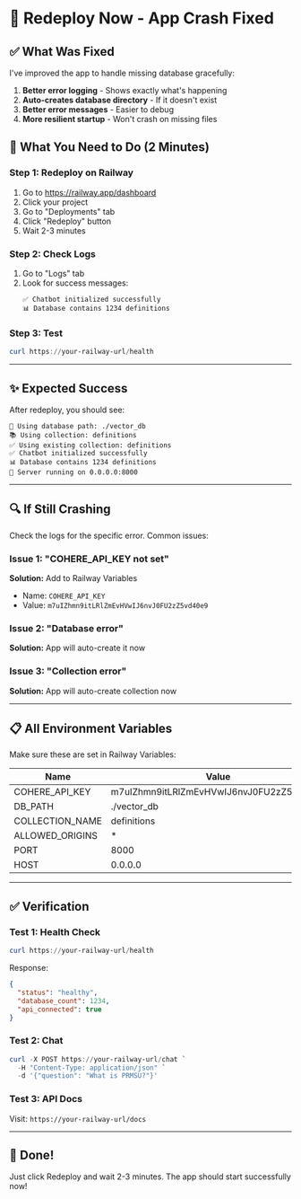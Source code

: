 # 🚀 Redeploy Now - App Crash Fixed

## ✅ What Was Fixed

I've improved the app to handle missing database gracefully:

1. **Better error logging** - Shows exactly what's happening
2. **Auto-creates database directory** - If it doesn't exist
3. **Better error messages** - Easier to debug
4. **More resilient startup** - Won't crash on missing files

## 🎯 What You Need to Do (2 Minutes)

### Step 1: Redeploy on Railway
1. Go to https://railway.app/dashboard
2. Click your project
3. Go to "Deployments" tab
4. Click "Redeploy" button
5. Wait 2-3 minutes

### Step 2: Check Logs
1. Go to "Logs" tab
2. Look for success messages:
   ```
   ✅ Chatbot initialized successfully
   📊 Database contains 1234 definitions
   ```

### Step 3: Test
```powershell
curl https://your-railway-url/health
```

---

## ✨ Expected Success

After redeploy, you should see:
```
📁 Using database path: ./vector_db
📚 Using collection: definitions
✅ Using existing collection: definitions
✅ Chatbot initialized successfully
📊 Database contains 1234 definitions
🚀 Server running on 0.0.0.0:8000
```

---

## 🔍 If Still Crashing

Check the logs for the specific error. Common issues:

### Issue 1: "COHERE_API_KEY not set"
**Solution:** Add to Railway Variables
- Name: `COHERE_API_KEY`
- Value: `m7uIZhmn9itLRlZmEvHVwIJ6nvJ0FU2zZ5vd40e9`

### Issue 2: "Database error"
**Solution:** App will auto-create it now

### Issue 3: "Collection error"
**Solution:** App will auto-create collection now

---

## 📋 All Environment Variables

Make sure these are set in Railway Variables:

| Name | Value |
|------|-------|
| COHERE_API_KEY | m7uIZhmn9itLRlZmEvHVwIJ6nvJ0FU2zZ5vd40e9 |
| DB_PATH | ./vector_db |
| COLLECTION_NAME | definitions |
| ALLOWED_ORIGINS | * |
| PORT | 8000 |
| HOST | 0.0.0.0 |

---

## ✅ Verification

### Test 1: Health Check
```powershell
curl https://your-railway-url/health
```

Response:
```json
{
  "status": "healthy",
  "database_count": 1234,
  "api_connected": true
}
```

### Test 2: Chat
```powershell
curl -X POST https://your-railway-url/chat `
  -H "Content-Type: application/json" `
  -d '{"question": "What is PRMSU?"}'
```

### Test 3: API Docs
Visit: `https://your-railway-url/docs`

---

## 🎉 Done!

Just click Redeploy and wait 2-3 minutes. The app should start successfully now!


